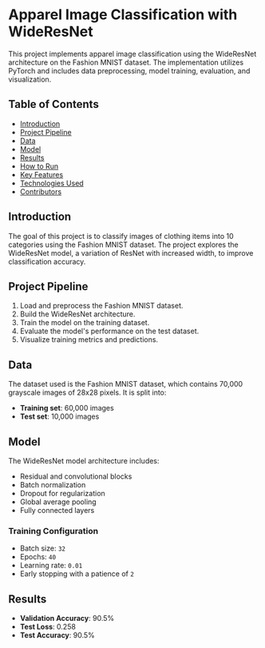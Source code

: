 # Apparel Image Classification with WideResNet
This project implements apparel image classification using the WideResNet architecture on the Fashion MNIST dataset. The implementation utilizes PyTorch and includes data preprocessing, model training, evaluation, and visualization.

## Table of Contents
- [Introduction](#introduction)
- [Project Pipeline](#project-pipeline)
- [Data](#data)
- [Model](#model)
- [Results](#results)
- [How to Run](#how-to-run)
- [Key Features](#key-features)
- [Technologies Used](#technologies-used)
- [Contributors](#contributors)

## Introduction
The goal of this project is to classify images of clothing items into 10 categories using the Fashion MNIST dataset. The project explores the WideResNet model, a variation of ResNet with increased width, to improve classification accuracy.

## Project Pipeline
1. Load and preprocess the Fashion MNIST dataset.
2. Build the WideResNet architecture.
3. Train the model on the training dataset.
4. Evaluate the model's performance on the test dataset.
5. Visualize training metrics and predictions.

## Data
The dataset used is the Fashion MNIST dataset, which contains 70,000 grayscale images of 28x28 pixels. It is split into:
- **Training set**: 60,000 images
- **Test set**: 10,000 images

## Model
The WideResNet model architecture includes:
- Residual and convolutional blocks
- Batch normalization
- Dropout for regularization
- Global average pooling
- Fully connected layers

### Training Configuration
- Batch size: `32`
- Epochs: `40`
- Learning rate: `0.01`
- Early stopping with a patience of `2`

## Results
- **Validation Accuracy**: 90.5%
- **Test Loss**: 0.258
- **Test Accuracy**: 90.5%
